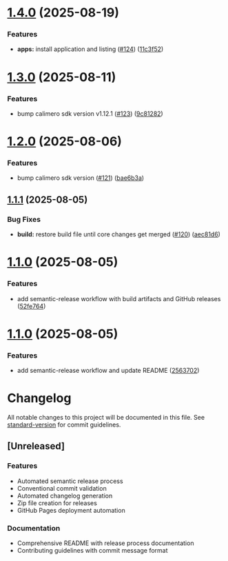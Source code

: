 # [1.4.0](https://github.com/calimero-network/admin-dashboard/compare/v1.3.0...v1.4.0) (2025-08-19)


### Features

* **apps:** install application and listing ([#124](https://github.com/calimero-network/admin-dashboard/issues/124)) ([11c3f52](https://github.com/calimero-network/admin-dashboard/commit/11c3f52b7b64488307bb6ea73e1141841fa72bae))

# [1.3.0](https://github.com/calimero-network/admin-dashboard/compare/v1.2.0...v1.3.0) (2025-08-11)


### Features

* bump calimero sdk version v1.12.1 ([#123](https://github.com/calimero-network/admin-dashboard/issues/123)) ([9c81282](https://github.com/calimero-network/admin-dashboard/commit/9c81282daf241f6b120ad0a4d6728a29ee072087))

# [1.2.0](https://github.com/calimero-network/admin-dashboard/compare/v1.1.1...v1.2.0) (2025-08-06)


### Features

* bump calimero sdk version ([#121](https://github.com/calimero-network/admin-dashboard/issues/121)) ([bae6b3a](https://github.com/calimero-network/admin-dashboard/commit/bae6b3a783adc0f10348a4c429feea807fece23d))

## [1.1.1](https://github.com/calimero-network/admin-dashboard/compare/v1.1.0...v1.1.1) (2025-08-05)


### Bug Fixes

* **build:** restore build file until core changes get merged ([#120](https://github.com/calimero-network/admin-dashboard/issues/120)) ([aec81d6](https://github.com/calimero-network/admin-dashboard/commit/aec81d6eb2229050493385e773aad62336d44e9b))

# [1.1.0](https://github.com/calimero-network/admin-dashboard/compare/v1.0.1...v1.1.0) (2025-08-05)


### Features

* add semantic-release workflow with build artifacts and GitHub releases ([52fe764](https://github.com/calimero-network/admin-dashboard/commit/52fe764136b16a952c6985b77f99823111099498))

# [1.1.0](https://github.com/calimero-network/admin-dashboard/compare/v1.0.1...v1.1.0) (2025-08-05)


### Features

* add semantic-release workflow and update README ([2563702](https://github.com/calimero-network/admin-dashboard/commit/256370245cc531c4d8a9b5a2669e549d3f22dc76))

# Changelog

All notable changes to this project will be documented in this file. See [standard-version](https://github.com/conventional-changelog/standard-version) for commit guidelines.

## [Unreleased]

### Features

- Automated semantic release process
- Conventional commit validation
- Automated changelog generation
- Zip file creation for releases
- GitHub Pages deployment automation

### Documentation

- Comprehensive README with release process documentation
- Contributing guidelines with commit message format
